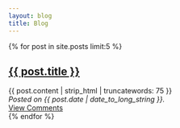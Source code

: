 ```yaml
---
layout: blog                   
title: Blog
---
```

<p>
  {% for post in site.posts limit:5 %}
    <h2><a href="{{ post.url }}">{{ post.title }}</a></h2>
    <div>{{ post.content | strip_html | truncatewords: 75 }}</div>
    <em>Posted on {{ post.date | date_to_long_string }}.</em>
    <div data-disqus-identifier="{{ post.url }}"><a href="{{ post.url }}#disqus_thread">View Comments</a></div>
  {% endfor %}
</p>
